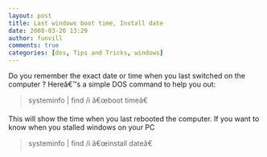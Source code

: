 ```yaml
---
layout: post
title: Last windows boot time, Install date
date: 2008-03-26 13:29
author: funvill
comments: true
categories: [dos, Tips and Tricks, windows]
---
```

Do you remember the exact date or time when you last switched on the computer ?
Hereâ€™s a simple DOS command to help you out:
<blockquote>systeminfo | find /i â€œboot timeâ€</blockquote>
This will show the time when you last rebooted the computer.
If you want to know when you stalled windows on your PC
<blockquote>systeminfo | find /i â€œinstall dateâ€</blockquote>
